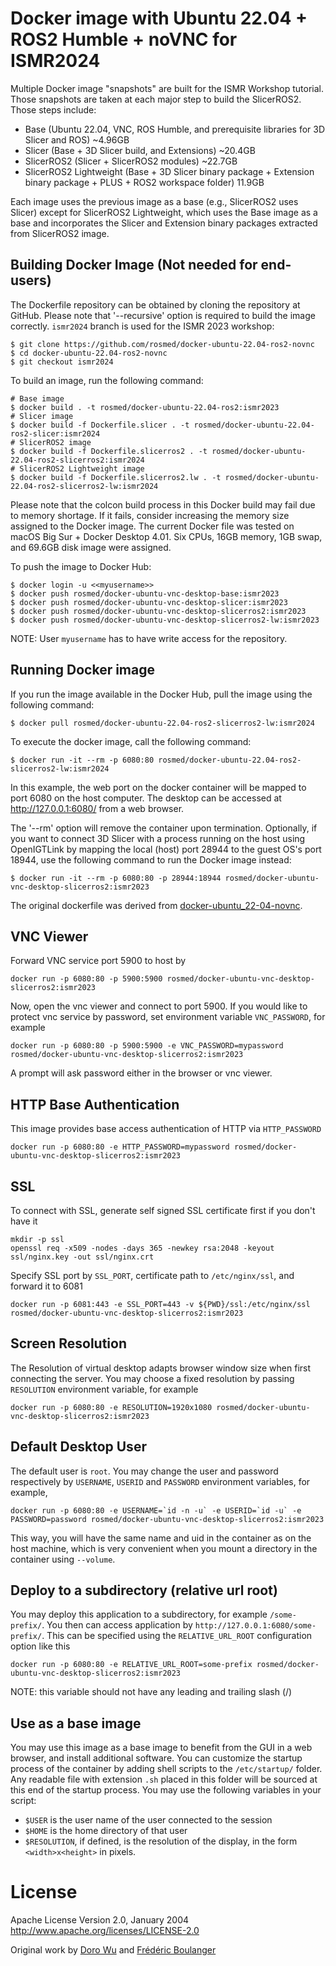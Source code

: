 Docker image with Ubuntu 22.04 + ROS2 Humble + noVNC for ISMR2024 
=================================================================

Multiple Docker image "snapshots" are built for the ISMR Workshop tutorial. Those snapshots are taken at each major step to build the SlicerROS2. Those steps include:
- Base (Ubuntu 22.04, VNC, ROS Humble, and prerequisite libraries for 3D Slicer and ROS) ~4.96GB
- Slicer (Base + 3D Slicer build, and Extensions) ~20.4GB
- SlicerROS2 (Slicer + SlicerROS2 modules) ~22.7GB
- SlicerROS2 Lightweight (Base + 3D Slicer binary package + Extension binary package + PLUS  + ROS2 workspace folder) 11.9GB

Each image uses the previous image as a base (e.g., SlicerROS2 uses Slicer) except for SlicerROS2 Lightweight, which uses the Base image as a base and incorporates the Slicer and Extension binary packages extracted from SlicerROS2 image. 


Building Docker Image (Not needed for end-users)
------------------------------------------------
The Dockerfile repository can be obtained by cloning the repository at GitHub. Please note that '--recursive' option is required to build the image correctly. `ismr2024` branch is used for the ISMR 2023 workshop:

~~~~
$ git clone https://github.com/rosmed/docker-ubuntu-22.04-ros2-novnc
$ cd docker-ubuntu-22.04-ros2-novnc
$ git checkout ismr2024
~~~~

To build an image, run the following command:
~~~~
# Base image
$ docker build . -t rosmed/docker-ubuntu-22.04-ros2:ismr2023
# Slicer image
$ docker build -f Dockerfile.slicer . -t rosmed/docker-ubuntu-22.04-ros2-slicer:ismr2024
# SlicerROS2 image
$ docker build -f Dockerfile.slicerros2 . -t rosmed/docker-ubuntu-22.04-ros2-slicerros2:ismr2024
# SlicerROS2 Lightweight image
$ docker build -f Dockerfile.slicerros2.lw . -t rosmed/docker-ubuntu-22.04-ros2-slicerros2-lw:ismr2024 
~~~~

Please note that the colcon build process in this Docker build may fail due to memory shortage. If it fails, consider increasing the memory size assigned to the Docker image. The current Docker file was tested on macOS Big Sur + Docker Desktop 4.01. Six CPUs, 16GB memory, 1GB swap, and 69.6GB disk image were assigned.

To push the image to Docker Hub:
~~~~
$ docker login -u <<myusername>> 
$ docker push rosmed/docker-ubuntu-vnc-desktop-base:ismr2023
$ docker push rosmed/docker-ubuntu-vnc-desktop-slicer:ismr2023
$ docker push rosmed/docker-ubuntu-vnc-desktop-slicerros2:ismr2023
$ docker push rosmed/docker-ubuntu-vnc-desktop-slicerros2-lw:ismr2023
~~~~
NOTE: User `myusername` has to have write access for the repository.

Running Docker image
---------------------

If you run the image available in the Docker Hub, pull the image using the following command:
~~~~
$ docker pull rosmed/docker-ubuntu-22.04-ros2-slicerros2-lw:ismr2024
~~~~

To execute the docker image, call the following command:
~~~~
$ docker run -it --rm -p 6080:80 rosmed/docker-ubuntu-22.04-ros2-slicerros2-lw:ismr2024
~~~~

In this example, the web port on the docker container will be mapped to port 6080 on the host computer. The desktop can be accessed at http://127.0.0.1:6080/ from a web browser.

The '--rm' option will remove the container upon termination. Optionally, if you want to connect 3D Slicer with a process running on the host using OpenIGTLink by mapping the local (host) port 28944 to the guest OS's port 18944, use the following command to run the Docker image instead:
~~~~
$ docker run -it --rm -p 6080:80 -p 28944:18944 rosmed/docker-ubuntu-vnc-desktop-slicerros2:ismr2023
~~~~


The original dockerfile was derived from [docker-ubuntu_22-04-novnc](https://github.com/Frederic-Boulanger-UPS/docker-ubuntu_22-04-novnc). 



VNC Viewer
------------------

Forward VNC service port 5900 to host by

```
docker run -p 6080:80 -p 5900:5900 rosmed/docker-ubuntu-vnc-desktop-slicerros2:ismr2023
```

Now, open the vnc viewer and connect to port 5900. If you would like to protect vnc service by password, set environment variable `VNC_PASSWORD`, for example

```
docker run -p 6080:80 -p 5900:5900 -e VNC_PASSWORD=mypassword rosmed/docker-ubuntu-vnc-desktop-slicerros2:ismr2023
```

A prompt will ask password either in the browser or vnc viewer.

HTTP Base Authentication
---------------------------

This image provides base access authentication of HTTP via `HTTP_PASSWORD`

```
docker run -p 6080:80 -e HTTP_PASSWORD=mypassword rosmed/docker-ubuntu-vnc-desktop-slicerros2:ismr2023
```

SSL
--------------------

To connect with SSL, generate self signed SSL certificate first if you don't have it

```
mkdir -p ssl
openssl req -x509 -nodes -days 365 -newkey rsa:2048 -keyout ssl/nginx.key -out ssl/nginx.crt
```

Specify SSL port by `SSL_PORT`, certificate path to `/etc/nginx/ssl`, and forward it to 6081

```
docker run -p 6081:443 -e SSL_PORT=443 -v ${PWD}/ssl:/etc/nginx/ssl rosmed/docker-ubuntu-vnc-desktop-slicerros2:ismr2023
```

Screen Resolution
------------------

The Resolution of virtual desktop adapts browser window size when first connecting the server. You may choose a fixed resolution by passing `RESOLUTION` environment variable, for example

```
docker run -p 6080:80 -e RESOLUTION=1920x1080 rosmed/docker-ubuntu-vnc-desktop-slicerros2:ismr2023
```

Default Desktop User
--------------------

The default user is `root`. You may change the user and password respectively by `USERNAME`, `USERID` and `PASSWORD` environment variables, for example,

```
docker run -p 6080:80 -e USERNAME=`id -n -u` -e USERID=`id -u` -e PASSWORD=password rosmed/docker-ubuntu-vnc-desktop-slicerros2:ismr2023
```

This way, you will have the same name and uid in the container as on the host machine, which is very convenient when you mount a directory in the container using ```--volume```.


Deploy to a subdirectory (relative url root)
--------------------------------------------

You may deploy this application to a subdirectory, for example `/some-prefix/`. You then can access application by `http://127.0.0.1:6080/some-prefix/`. This can be specified using the `RELATIVE_URL_ROOT` configuration option like this

```
docker run -p 6080:80 -e RELATIVE_URL_ROOT=some-prefix rosmed/docker-ubuntu-vnc-desktop-slicerros2:ismr2023
```

NOTE: this variable should not have any leading and trailing slash (/)

Use as a base image
-------------------
You may use this image as a base image to benefit from the GUI in a web browser, and install additional software.
You can customize the startup process of the container by adding shell scripts to the ```/etc/startup/``` folder. Any readable file with extension ```.sh``` placed in this folder will be sourced at this end of the startup process. You may use the following variables in your script:
* ```$USER``` is the user name of the user connected to the session
* ```$HOME``` is the home directory of that user
* ```$RESOLUTION```, if defined, is the resolution of the display, in the form ```<width>x<height>``` in pixels.


License
==================

Apache License Version 2.0, January 2004 http://www.apache.org/licenses/LICENSE-2.0

Original work by [Doro Wu](https://github.com/fcwu) and [Frédéric Boulanger](https://github.com/Frederic-Boulanger-UPS)
